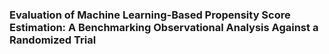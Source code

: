 ### Evaluation of Machine Learning-Based Propensity Score Estimation: A Benchmarking Observational Analysis Against a Randomized Trial
